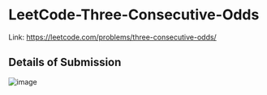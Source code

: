 # LeetCode-Three-Consecutive-Odds
Link: https://leetcode.com/problems/three-consecutive-odds/
## Details of Submission
![image](https://user-images.githubusercontent.com/51401355/219680370-f54949aa-44e9-4064-9838-f6329ceac611.png)
